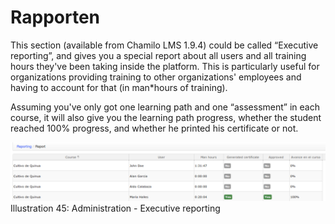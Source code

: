 # Rapporten

This section \(available from Chamilo LMS 1.9.4\) could be called “Executive reporting”, and gives you a special report about all users and all training hours they've been taking inside the platform. This is particularly useful for organizations providing training to other organizations' employees and having to account for that \(in man\*hours of training\).

Assuming you've only got one learning path and one “assessment” in each course, it will also give you the learning path progress, whether the student reached 100% progress, and whether he printed his certificate or not.

![](../../.gitbook/assets/images38%20%281%29.png)Illustration 45: Administration - Executive reporting

